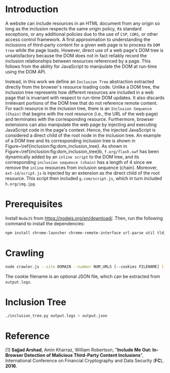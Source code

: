# Introduction

A website can include resources in an HTML document from any origin so long as the inclusion respects the same origin policy, its standard exceptions, or any additional policies due to the use of `CSP`, `CORS`, or other access control framework. A first approximation to understanding the inclusions of third-party content for a given web page is to process its `DOM tree` while the page loads. However, direct use of a web page's DOM tree is unsatisfactory because the DOM does not in fact reliably record the inclusion relationships between resources referenced by a page. This follows from the ability for JavaScript to manipulate the DOM at run-time using the DOM API.

Instead, in this work we define an `Inclusion Tree` abstraction extracted directly from the browser's resource loading code. Unlike a DOM tree, the inclusion tree represents how different resources are included in a web page that is invariant with respect to run-time DOM updates. It also discards irrelevant portions of the DOM tree that do not reference remote content. For each resource in the inclusion tree, there is an `Inclusion Sequence (Chain)` that begins with the root resource (i.e., the URL of the web page) and terminates with the corresponding resource. Furthermore, browser extensions can also manipulate the web page by injecting and executing JavaScript code in the page's context. Hence, the injected JavaScript is considered a direct child of the root node in the inclusion tree. An example of a DOM tree and its corresponding inclusion tree is shown in Figure~\ref{inclusion:fig:dom_inclusion_tree}. As shown in Figure~\ref{inclusion:fig:dom_inclusion_tree}b, `f.org/flash.swf` has been dynamically added by an `inline script` to the DOM tree, and its corresponding `inclusion sequence (chain)` has a length of 4 since we remove the `inline` resources from inclusion sequence (chain). Moreover, `ext-id/script.js` is injected by an extension as the direct child of the root resource. This script then included `g.com/script.js`, which in turn included `h.org/img.jpg`.

# Prerequisites

Install `NodeJS` from https://nodejs.org/en/download/. Then, run the following command to install the dependencies:

``` sh
npm install chrome-launcher chrome-remote-interface url-parse util tldjs path shuffle-array argparse
```

# Crawling

``` sh
node crawler.js --site DOMAIN --number NUM_URLS [--cookies FILENAME] [--headless] > output.logs
```

The cookie filename is an optional JSON file, which can be extracted from `output.logs`.

# Inclusion Tree

``` sh
./inclusion_tree.py output.logs > output.json
```

# Reference

[1] **Sajjad Arshad**, Amin Kharraz, William Robertson, "**Include Me Out: In-Browser Detection of Malicious Third-Party Content Inclusions**",  International Conference on Financial Cryptography and Data Security (**FC**), **2016**.
